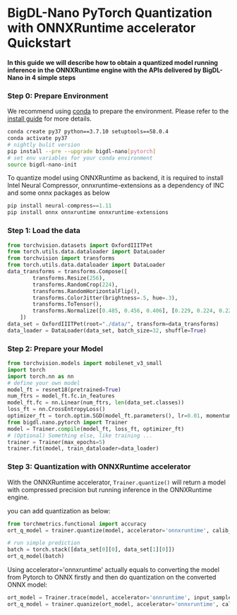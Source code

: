 # BigDL-Nano PyTorch Quantization with ONNXRuntime accelerator Quickstart

**In this guide we will describe how to obtain a quantized model running inference in the ONNXRuntime engine with the APIs delivered by BigDL-Nano in 4 simple steps**

### **Step 0: Prepare Environment**
We recommend using [conda](https://docs.conda.io/projects/conda/en/latest/user-guide/install/) to prepare the environment. Please refer to the [install guide](../../UserGuide/python.md) for more details.

```bash
conda create py37 python==3.7.10 setuptools==58.0.4
conda activate py37
# nightly bulit version
pip install --pre --upgrade bigdl-nano[pytorch]
# set env variables for your conda environment
source bigdl-nano-init
```

To quantize model using ONNXRuntime as backend, it is required to install Intel Neural Compressor, onnxruntime-extensions as a dependency of INC and some onnx packages as below
```python
pip install neural-compress==1.11
pip install onnx onnxruntime onnxruntime-extensions
```
### **Step 1: Load the data**
```python
from torchvision.datasets import OxfordIIITPet
from torch.utils.data.dataloader import DataLoader
from torchvision import transforms
from torch.utils.data.dataloader import DataLoader
data_transforms = transforms.Compose([
        transforms.Resize(256),
        transforms.RandomCrop(224),
        transforms.RandomHorizontalFlip(),
        transforms.ColorJitter(brightness=.5, hue=.3),
        transforms.ToTensor(),
        transforms.Normalize([0.485, 0.456, 0.406], [0.229, 0.224, 0.225])
    ])
data_set = OxfordIIITPet(root="./data/", transform=data_transforms)
data_loader = DataLoader(data_set, batch_size=32, shuffle=True)
```

### **Step 2: Prepare your Model**
```python
from torchvision.models import mobilenet_v3_small
import torch
import torch.nn as nn
# define your own model
model_ft = resnet18(pretrained=True)
num_ftrs = model_ft.fc.in_features
model_ft.fc = nn.Linear(num_ftrs, len(data_set.classes))
loss_ft = nn.CrossEntropyLoss()
optimizer_ft = torch.optim.SGD(model_ft.parameters(), lr=0.01, momentum=0.9, weight_decay=5e-4)
from bigdl.nano.pytorch import Trainer
model = Trainer.compile(model_ft, loss_ft, optimizer_ft)
# (Optional) Something else, like training ...
trainer = Trainer(max_epochs=5)
trainer.fit(model, train_dataloader=data_loader)
```

### **Step 3: Quantization with ONNXRuntime accelerator**
With the ONNXRuntime accelerator, `Trainer.quantize()` will return a model with compressed precision but running inference in the ONNXRuntime engine.

you can add quantization as below:
```python
from torchmetrics.functional import accuracy
ort_q_model = trainer.quantize(model, accelerator='onnxruntime', calib_dataloader=data_loader, metric=accuracy)

# run simple prediction
batch = torch.stack([data_set[0][0], data_set[1][0]])
ort_q_model(batch)
```

Using accelerator='onnxruntime' actually equals to converting the model from Pytorch to ONNX firstly and then do quantization on the converted ONNX model:
```python
ort_model = Trainer.trace(model, accelerator='onnruntime', input_sample=x):
ort_q_model = trainer.quanize(ort_model, accelerator='onnxruntime', calib_dataloader=dataloader)
```